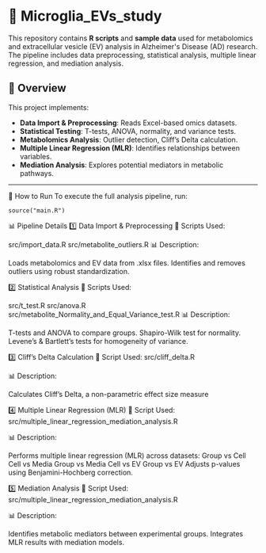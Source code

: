 # 🧬 Microglia_EVs_study

This repository contains **R scripts** and **sample data** used for metabolomics and extracellular vesicle (EV) analysis in Alzheimer's Disease (AD) research. The pipeline includes data preprocessing, statistical analysis, multiple linear regression, and mediation analysis.

## 📖 Overview

This project implements:
- **Data Import & Preprocessing**: Reads Excel-based omics datasets.
- **Statistical Testing**: T-tests, ANOVA, normality, and variance tests.
- **Metabolomics Analysis**: Outlier detection, Cliff’s Delta calculation.
- **Multiple Linear Regression (MLR)**: Identifies relationships between variables.
- **Mediation Analysis**: Explores potential mediators in metabolic pathways.
---
🚀 How to Run
To execute the full analysis pipeline, run:
```
source("main.R")
```

📊 Pipeline Details
1️⃣ Data Import & Preprocessing
📂 Scripts Used:

src/import_data.R
src/metabolite_outliers.R
📊 Description:

Loads metabolomics and EV data from .xlsx files.
Identifies and removes outliers using robust standardization.


2️⃣ Statistical Analysis
📂 Scripts Used:

src/t_test.R
src/anova.R
src/metabolite_Normality_and_Equal_Variance_test.R
📊 Description:

T-tests and ANOVA to compare groups.
Shapiro-Wilk test for normality.
Levene’s & Bartlett’s tests for homogeneity of variance.


3️⃣ Cliff’s Delta Calculation
📂 Script Used: src/cliff_delta.R

📊 Description:

Calculates Cliff’s Delta, a non-parametric effect size measure


4️⃣ Multiple Linear Regression (MLR)
📂 Script Used: src/multiple_linear_regression_mediation_analysis.R

📊 Description:

Performs multiple linear regression (MLR) across datasets:
Group vs Cell
Cell vs Media
Group vs Media
Cell vs EV
Group vs EV
Adjusts p-values using Benjamini-Hochberg correction.


5️⃣ Mediation Analysis
📂 Script Used: src/multiple_linear_regression_mediation_analysis.R

📊 Description:

Identifies metabolic mediators between experimental groups.
Integrates MLR results with mediation models.
